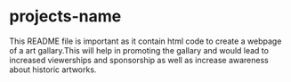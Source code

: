 # projects-name
This README file is important as it contain html code to create a webpage of a art gallary.This will help in promoting the gallary and would lead to increased viewerships and sponsorship as well as increase awareness about historic artworks.
